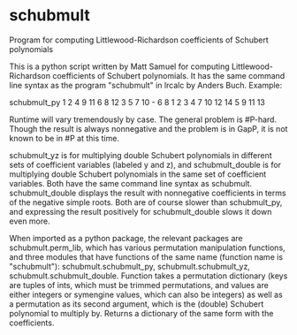 # schubmult
Program for computing Littlewood-Richardson coefficients of Schubert polynomials

This is a python script written by Matt Samuel for computing Littlewood-Richardson coefficients of Schubert polynomials. It has the same command line syntax as the program "schubmult" in lrcalc by Anders Buch. Example:

schubmult_py 1 2 4 9 11 6 8 12 3 5 7 10 - 6 8 1 2 3 4 7 10 12 14 5 9 11 13

Runtime will vary tremendously by case. The general problem is #P-hard. Though the result is always nonnegative and the problem is in GapP, it is not known to be in #P at this time.

schubmult_yz is for multiplying double Schubert polynomials in different sets of coefficient variables (labeled y and z), and schubmult_double is for multiplying double Schubert polynomials in the same set of coefficient variables. Both have the same command line syntax as schubmult. schubmult_double displays the result with nonnegative coefficients in terms of the negative simple roots. Both are of course slower than schubmult_py, and expressing the result positively for schubmult_double slows it down even more.

When imported as a python package, the relevant packages are schubmult.perm_lib, which has various permutation manipulation functions, and three modules that have functions of the same name (function name is "schubmult"): schubmult.schubmult_py, schubmult.schubmult_yz, schubmult.schubmult_double. Function takes a permutation dictionary (keys are tuples of ints, which must be trimmed permutations, and values are either integers or symengine values, which can also be integers) as well as a permutation as its second argument, which is the (double) Schubert polynomial to multiply by. Returns a dictionary of the same form with the coefficients.
